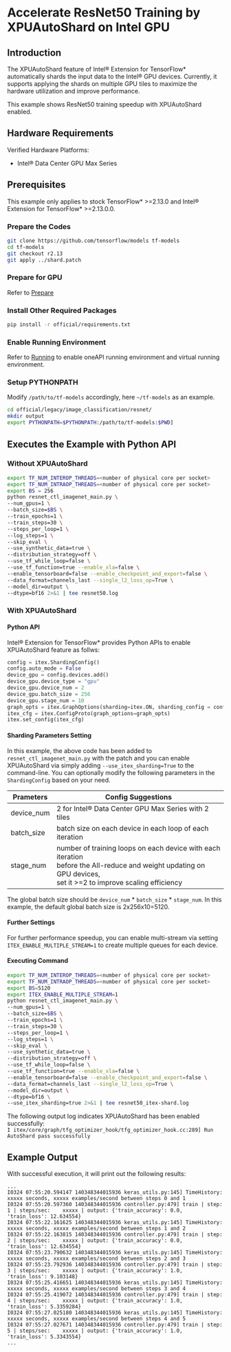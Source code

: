 # Accelerate ResNet50 Training by XPUAutoShard on Intel GPU

## Introduction

The XPUAutoShard feature of Intel® Extension for TensorFlow* automatically shards the input data to the Intel® GPU devices. Currently, it supports applying the shards on multiple GPU tiles to maximize the hardware utilization and improve performance.  

This example shows ResNet50 training speedup with XPUAutoShard enabled.

## Hardware Requirements

Verified Hardware Platforms:
- Intel® Data Center GPU Max Series
   
## Prerequisites
 
This example only applies to stock TensorFlow* >=2.13.0 and Intel® Extension for TensorFlow* >=2.13.0.0.

### Prepare the Codes
```bash
git clone https://github.com/tensorflow/models tf-models
cd tf-models
git checkout r2.13
git apply ../shard.patch
```
 
### Prepare for GPU

Refer to [Prepare](../common_guide_running.md#prepare)

### Install Other Required Packages

```bash
pip install -r official/requirements.txt
```

### Enable Running Environment

Refer to [Running](../common_guide_running.md#running) to enable oneAPI running environment and virtual running environment.

### Setup PYTHONPATH
Modify `/path/to/tf-models` accordingly, here `~/tf-models` as an example.
```bash
cd official/legacy/image_classification/resnet/
mkdir output
export PYTHONPATH=$PYTHONPATH:/path/to/tf-models:$PWD]
```

## Executes the Example with Python API
### Without XPUAutoShard
```bash
export TF_NUM_INTEROP_THREADS=<number of physical core per socket> 
export TF_NUM_INTRAOP_THREADS=<number of physical core per socket>
export BS = 256
python resnet_ctl_imagenet_main.py \
--num_gpus=1 \
--batch_size=$BS \
--train_epochs=1 \
--train_steps=30 \
--steps_per_loop=1 \
--log_steps=1 \
--skip_eval \
--use_synthetic_data=true \
--distribution_strategy=off \
--use_tf_while_loop=false \
--use_tf_function=true --enable_xla=false \
--enable_tensorboard=false --enable_checkpoint_and_export=false \
--data_format=channels_last --single_l2_loss_op=True \
--model_dir=output \
--dtype=bf16 2>&1 | tee resnet50.log
```

### With XPUAutoShard

#### Python API
Intel® Extension for TensorFlow* provides Python APIs to enable XPUAutoShard feature as follws:

```python
config = itex.ShardingConfig()
config.auto_mode = False
device_gpu = config.devices.add()
device_gpu.device_type = "gpu"
device_gpu.device_num = 2
device_gpu.batch_size = 256
device_gpu.stage_num = 10
graph_opts = itex.GraphOptions(sharding=itex.ON, sharding_config = config)
itex_cfg = itex.ConfigProto(graph_options=graph_opts)
itex.set_config(itex_cfg)
```

#### Sharding Parameters Setting

In this example, the above code has been added to `resnet_ctl_imagenet_main.py` with the patch and you can enable XPUAutoShard via simply adding `--use_itex_sharding=True` to the command-line. You can optionally modify the following parameters in the `ShardingConfig` based on your need.

|Prameters|Config Suggestions|
|-|-|
|device_num|2 for Intel® Data Center GPU Max Series with 2 tiles|
|batch_size|batch size on each device in each loop of each iteration|
|stage_num|number of training loops on each device with each iteration <br> before the All-reduce and weight updating on GPU devices, <br> set it >=2 to improve scaling efficiency|

The global batch size should be `device_num` * `batch_size` * `stage_num`. In this example, the default global batch size is 2x256x10=5120.

#### Further Settings
For further performance speedup, you can enable multi-stream via setting `ITEX_ENABLE_MULTIPLE_STREAM=1` to create multiple queues for each device.

#### Executing Command
```bash
export TF_NUM_INTEROP_THREADS=<number of physical core per socket> 
export TF_NUM_INTRAOP_THREADS=<number of physical core per socket>
export BS=5120
export ITEX_ENABLE_MULTIPLE_STREAM=1
python resnet_ctl_imagenet_main.py \
--num_gpus=1 \
--batch_size=$BS \
--train_epochs=1 \
--train_steps=30 \
--steps_per_loop=1 \
--log_steps=1 \
--skip_eval \
--use_synthetic_data=true \
--distribution_strategy=off \
--use_tf_while_loop=false \
--use_tf_function=true --enable_xla=false \
--enable_tensorboard=false --enable_checkpoint_and_export=false \
--data_format=channels_last --single_l2_loss_op=True \
--model_dir=output \
--dtype=bf16 \
--use_itex_sharding=true 2>&1 | tee resnet50_itex-shard.log
```

The following output log indicates XPUAutoShard has been enabled successfully:<br>
`I itex/core/graph/tfg_optimizer_hook/tfg_optimizer_hook.cc:289] Run AutoShard pass successfully`

## Example Output
With successful execution, it will print out the following results:

```
...
I0324 07:55:20.594147 140348344015936 keras_utils.py:145] TimeHistory: xxxxx seconds, xxxxx examples/second between steps 0 and 1
I0324 07:55:20.597360 140348344015936 controller.py:479] train | step:      1 | steps/sec:    xxxxx | output: {'train_accuracy': 0.0, 'train_loss': 12.634554}
I0324 07:55:22.161625 140348344015936 keras_utils.py:145] TimeHistory: xxxxx seconds, xxxxx examples/second between steps 1 and 2
I0324 07:55:22.163815 140348344015936 controller.py:479] train | step:      2 | steps/sec:    xxxxx | output: {'train_accuracy': 0.0, 'train_loss': 12.634554}
I0324 07:55:23.790632 140348344015936 keras_utils.py:145] TimeHistory: xxxxx seconds, xxxxx examples/second between steps 2 and 3
I0324 07:55:23.792936 140348344015936 controller.py:479] train | step:      3 | steps/sec:    xxxxx | output: {'train_accuracy': 1.0, 'train_loss': 9.103148}
I0324 07:55:25.416651 140348344015936 keras_utils.py:145] TimeHistory: xxxxx seconds, xxxxx examples/second between steps 3 and 4
I0324 07:55:25.419072 140348344015936 controller.py:479] train | step:      4 | steps/sec:    xxxxx | output: {'train_accuracy': 1.0, 'train_loss': 5.3359284}
I0324 07:55:27.025180 140348344015936 keras_utils.py:145] TimeHistory: xxxxx seconds, xxxxx examples/second between steps 4 and 5
I0324 07:55:27.027671 140348344015936 controller.py:479] train | step:      5 | steps/sec:    xxxxx | output: {'train_accuracy': 1.0, 'train_loss': 5.3343554}
...
```
